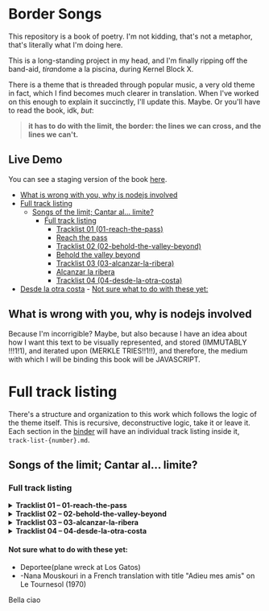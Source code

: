 # Border Songs

This repository is a book of poetry. I'm not kidding, that's not a metaphor, that's literally what I'm doing here.

This is a long-standing project in my head, and I'm finally ripping off the band-aid, *tira*ndome a la piscina, during Kernel Block X.

There is a theme that is threaded through popular music, a very old theme in fact, which I find becomes much clearer in translation. When I've worked on this enough to explain it succinctly, I'll update this. Maybe. Or you'll have to read the book, idk, *but*:

>
> **it has to do with the limit, the border: the lines we can cross, and the lines we can't.**
>

## Live Demo

You can see a staging version of the book [here](https://mapachurro.github.io/border-songs/).

<!-- START doctoc generated TOC please keep comment here to allow auto update -->
<!-- DON'T EDIT THIS SECTION, INSTEAD RE-RUN doctoc TO UPDATE -->

  - [What is wrong with you, why is nodejs involved](#what-is-wrong-with-you-why-is-nodejs-involved)
- [Full track listing](#full-track-listing)
  - [Songs of the limit; Cantar al... limite?](#songs-of-the-limit-cantar-al-limite)
    - [Full track listing](#full-track-listing-1)
      - [Tracklist 01 (01-reach-the-pass)](#tracklist-01-01-reach-the-pass)
      - [Reach the pass](#reach-the-pass)
      - [Tracklist 02 (02-behold-the-valley-beyond)](#tracklist-02-02-behold-the-valley-beyond)
      - [Behold the valley beyond](#behold-the-valley-beyond)
      - [Tracklist 03 (03-alcanzar-la-ribera)](#tracklist-03-03-alcanzar-la-ribera)
      - [Alcanzar la ribera](#alcanzar-la-ribera)
      - [Tracklist 04 (04-desde-la-otra-costa)](#tracklist-04-04-desde-la-otra-costa)
- [Desde la otra costa](#desde-la-otra-costa)
      - [Not sure what to do with these yet:](#not-sure-what-to-do-with-these-yet)

<!-- END doctoc generated TOC please keep comment here to allow auto update -->

## What is wrong with you, why is nodejs involved

Because I'm incorrigible? Maybe, but also because I have an idea about how I want this text to be visually represented, and stored (IMMUTABLY !!!1!1), and iterated upon (MERKLE TRIES!!1!!), and therefore, the medium with which I will be binding this book will be JAVASCRIPT.

# Full track listing

There's a structure and organization to this work which follows the logic of the theme itself. This is recursive, deconstructive logic, take it or leave it. Each section in the [binder](./binder/) will have an individual track listing inside it, `track-list-{number}.md`. 

## Songs of the limit; Cantar al... limite?

<!-- BEGIN FULL TRACKLIST -->

### Full track listing

<details>
<summary><strong>Tracklist 01 – 01-reach-the-pass</strong></summary>

#### Reach the pass
00 - Wasn't born to follow - Gerry Goffin, Carole  King, Roger McGuinn

01 - El Paso - Traditional (?), Robert Hunter?  
02 - Viva las Vegas - Jello Biafra / The Dead Kennedys  
03 - Waylon Jennings Live! - John Darnielle  
04 - Cielito Lindo  
05 - Free Mexican Air Force - Peter Rowan  
06 - Mexicali Blues - Bob Weir  
07 - Romance in Durango - Bob Dylan, his psychiatrist  
08 - Return of the Grievous Angel - Gram Parsons
</details>

<details>
<summary><strong>Tracklist 02 – 02-behold-the-valley-beyond</strong></summary>

#### Behold the valley beyond
00 - Crossing The Bar, Alfred, Lord Tennyson

01 - Boulder to Birmingham - Emmylou Harris  
02 - Farther Along - Traditional (?), The Byrds  
03 - At the dark end of the street - Gram Parsons   
04 - Tangled Up In Blue - Bob Dylan  
05 - Wild Horses - Gram Parsons, Keith Richards (?)  
06 - Fast Car - Tracy Chapman   
06 - Landslide - Stevie Nicks  
07 - Just a Season - Roger McGuinn, Jacques Levy    
08 - The Road - Emmylou Harris
</details>

<details>
<summary><strong>Tracklist 03 – 03-alcanzar-la-ribera</strong></summary>

#### Alcanzar la ribera
00 - Mama dame cien pesetas - Rafaella Carrà  

01 - Malagueña salerosa - Traditional, Chingón  
02 - Buscando América - Ruben Blades  
03 - Fast Car - Tracy Chapman v. Eric Combs  
04 - Visa para un sueño - Juan Luis Guerra  
05 - Caminos Verdes - Ruben Blades  
06 - Sandinista - The Clash  
07 - Pa'l Norte - Calle 13
</details>

<details>
<summary><strong>Tracklist 04 – 04-desde-la-otra-costa</strong></summary>

# Desde la otra costa
00 - Clandestino - Manu Chao
 
01 - Hotel California - The Eagles v. the Gipsy Kings  
02 - Why you'd want to live here - Ben Gibbard  
03 - Juan Luis Guerra - El costo de la vida  
04 - La hormiguera - Calle 13  
05 - Frijolero - Molotov  
06 - Desaparecido - Manu Chao  
07 - Dancing in the Dark - Springsteen v. Juanes  
08 - Volver - Carlos Gardel
</details>

<!-- END FULL TRACKLIST -->

#### Not sure what to do with these yet:
- Deportee(plane wreck at Los Gatos)
- -Nana Mouskouri in a French translation with title "Adieu mes amis" on Le Tournesol (1970)

Bella ciao
